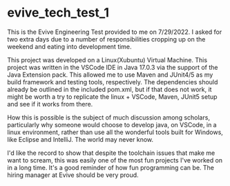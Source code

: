 # evive_tech_test_1
This is the Evive Engineering Test provided to me on 7/29/2022. I asked for two extra days due to a number of responsibilities cropping up on the weekend and eating into development time.

This project was developed on a Linux(Xubuntu) Virtual Machine. This project was written in the VSCode IDE in Java 17.0.3 via the support of
the Java Extension pack. This allowed me to use Maven and JUnit4/5 as my build framework and testing tools, respectively. The dependencies should already be outlined in the included pom.xml, but if that does not work, it might be worth a try to replicate the linux + VSCode, Maven, JUnit5 setup and see if it works from there.

How this is possible is the subject of much discussion among scholars, particularly why someone would choose to develop java, on VSCode, in a linux environment, rather than use all the wonderful tools built for Windows, like Eclipse and IntelliJ. The world may never know.

I'd like the record to show that despite the toolchain issues that make me want to scream, this was easily one of the most fun projects I've worked on in a long time. It's a good reminder of how fun programming can be. The hiring manager at Evive should be very proud. 